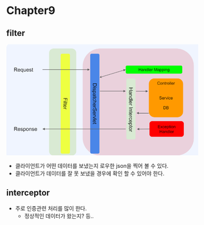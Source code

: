 # Chapter9

## filter
![img_1.png](img_1.png)
- 클라이언트가 어떤 데이터를 보냈는지 로우한 json을 찍어 볼 수 있다.
- 클라이언트가 데이터를 잘 못 보냈을 경우에 확인 할 수 있어야 한다. 


## interceptor
- 주로 인증관련 처리를 많이 한다.
    - 정상적인 데이터가 왔는지? 등..

  